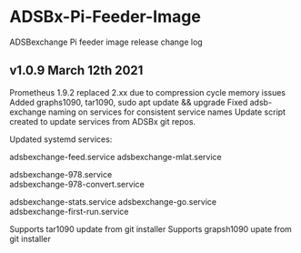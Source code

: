 # ADSBx-Pi-Feeder-Image
ADSBexchange Pi feeder image release change log

## v1.0.9  March 12th 2021

Prometheus 1.9.2 replaced 2.xx due to compression cycle memory issues
Added graphs1090, tar1090, sudo apt update && upgrade
Fixed adsb-exchange naming on services for consistent service names
Update script created to update services from ADSBx git repos.

Updated systemd services:

adsbexchange-feed.service
adsbexchange-mlat.service

adsbexchange-978.service    
adsbexchange-978-convert.service

adsbexchange-stats.service
adsbexchange-go.service                        
adsbexchange-first-run.service  


Supports tar1090 update from git installer
Supports grapsh1090 upate from git installer
